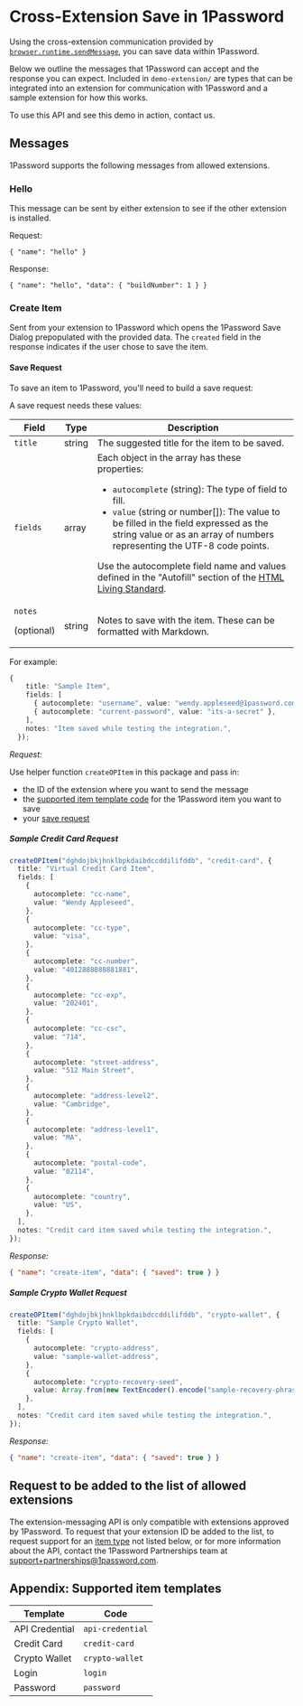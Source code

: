 # Cross-Extension Save in 1Password

Using the cross-extension communication provided by [`browser.runtime.sendMessage`](https://developer.mozilla.org/en-US/docs/Mozilla/Add-ons/WebExtensions/API/runtime/sendMessage), you can save data within 1Password.

Below we outline the messages that 1Password can accept and the response you can expect. Included in `demo-extension/` are types that can be integrated into an extension for communication with 1Password and a sample extension for how this works.

To use this API and see this demo in action, contact us.

## Messages

1Password supports the following messages from allowed extensions.

### Hello

This message can be sent by either extension to see if the other extension is installed.

Request:

```
{ "name": "hello" }
```

Response:

```
{ "name": "hello", "data": { "buildNumber": 1 } }
```

### Create Item

Sent from your extension to 1Password which opens the 1Password Save Dialog prepopulated with the provided data. The `created` field in the response indicates if the user chose to save the item.

#### Save Request

To save an item to 1Password, you'll need to build a save request:

A save request needs these values:

<table>
	<thead>
	<tr>
		<th>Field</th> <th>Type</th> <th>Description</th>
	</tr>
	</thead>
	<tbody>
	<tr>
		<td><code>title</code></td> <td>string</td>	<td>The suggested title for the item to be saved.</td>
	</tr>
	<tr>
		<td><code>fields</code></td> <td>array</td> <td>Each object in the array has these properties:
		<ul>
			<li><code>autocomplete</code> (string): The type of field to fill.</li>
			<li><code>value</code> (string or number[]): The value to be filled in the field expressed as the string value or as an array of numbers representing the UTF-8 code points. </li>
		</ul>
		<p class="note">Use the autocomplete field name and values defined in the "Autofill" section of the <a href="https://html.spec.whatwg.org/multipage/form-control-infrastructure.html#autofill">HTML Living Standard</a>.</p>
		</td>
	</tr>
	<tr>
		<td><code>notes</code> <p class="note">(optional)</p></td> <td>string</td> <td>Notes to save with the item. These can be formatted with Markdown.</td>
	</tr>
	</tbody>
</table>

For example:

```ts
{
    title: "Sample Item",
    fields: [
      { autocomplete: "username", value: "wendy.appleseed@1password.com" },
      { autocomplete: "current-password", value: "its-a-secret" },
    ],
    notes: "Item saved while testing the integration.",
  });
```

_Request:_

Use helper function `createOPItem` in this package and pass in:

- the ID of the extension where you want to send the message
- the <a href="#appendix-supported-item-templates">supported item template code</a> for the 1Password item you want to save
- your <a href="#save-request"> save request</a>

##### Sample Credit Card Request

```ts
createOPItem("dghdojbkjhnklbpkdaibdccddilifddb", "credit-card", {
  title: "Virtual Credit Card Item",
  fields: [
    {
      autocomplete: "cc-name",
      value: "Wendy Appleseed",
    },
    {
      autocomplete: "cc-type",
      value: "visa",
    },
    {
      autocomplete: "cc-number",
      value: "4012888888881881",
    },
    {
      autocomplete: "cc-exp",
      value: "202401",
    },
    {
      autocomplete: "cc-csc",
      value: "714",
    },
    {
      autocomplete: "street-address",
      value: "512 Main Street",
    },
    {
      autocomplete: "address-level2",
      value: "Cambridge",
    },
    {
      autocomplete: "address-level1",
      value: "MA",
    },
    {
      autocomplete: "postal-code",
      value: "02114",
    },
    {
      autocomplete: "country",
      value: "US",
    },
  ],
  notes: "Credit card item saved while testing the integration.",
});
```

_Response:_

```json
{ "name": "create-item", "data": { "saved": true } }
```

##### Sample Crypto Wallet Request

```ts
createOPItem("dghdojbkjhnklbpkdaibdccddilifddb", "crypto-wallet", {
  title: "Sample Crypto Wallet",
  fields: [
    {
      autocomplete: "crypto-address",
      value: "sample-wallet-address",
    },
    {
      autocomplete: "crypto-recovery-seed",
      value: Array.from(new TextEncoder().encode("sample-recovery-phrase ✨")),
    },
  ],
  notes: "Credit card item saved while testing the integration.",
});
```

_Response:_

```json
{ "name": "create-item", "data": { "saved": true } }
```

## Request to be added to the list of allowed extensions

The extension-messaging API is only compatible with extensions approved by 1Password. To request that your extension ID be added to the list, to request support for an <a href="#appendix-supported-item-templates">item type</a> not listed below, or for more information about the API, contact the 1Password Partnerships team at [support+partnerships@1password.com](mailto:support+partnerships@1password.com).

## Appendix: Supported item templates

| Template       | Code             |
| -------------- | ---------------- |
| API Credential | `api-credential` |
| Credit Card    | `credit-card`    |
| Crypto Wallet  | `crypto-wallet`  |
| Login          | `login`          |
| Password       | `password`       |
